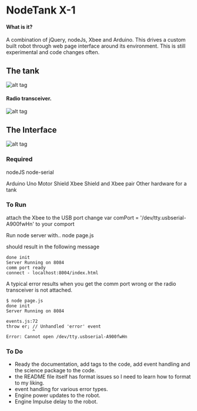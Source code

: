 NodeTank X-1
===
#### What is it?
A combination of jQuery, nodeJs, Xbee and Arduino. This drives a custom built robot through web page interface around its environment.  This is still experimental and code changes often.

## The tank

![alt tag](raw.github.com/alexmac131/NodeXbeeTank/blob/master/images/tank.JPG)

#### Radio transceiver.
![alt tag](raw.github.com/alexmac131/NodeXbeeTank/blob/master/images/xBee.JPG)


## The Interface
![alt tag](https://raw.github.com/alexmac131/NodeXbeeTank/blob/master/images/controls.jpg)



### Required 
nodeJS
node-serial

Arduino Uno
Motor Shield
Xbee Shield and Xbee pair
Other hardware for a tank

### To Run
attach the Xbee to the USB port
change var comPort = '/dev/tty.usbserial-A900fwHn' to your comport

Run node server with..
	node page.js

should result in the following message

	done init
	Server Running on 8084
    comm port ready
    connect - localhost:8004/index.html

 A typical error results when you get the comm port wrong or the radio transceiver is not attached.

    $ node page.js 
	done init
	Server Running on 8084

	events.js:72
    throw er; // Unhandled 'error' event
              ^
	Error: Cannot open /dev/tty.usbserial-A900fwHn





### To Do

 - Ready the documentation, add tags to the code, add event handling and the science package to the code.
 - the README file itself has format issues so I need to learn how to format to my liking.
 - event handling for various error types.
 - Engine power updates to the robot.
 - Engine Impulse delay to the robot.



